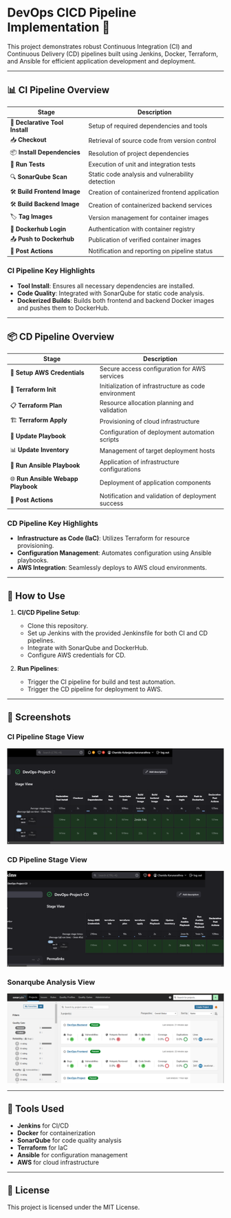 # DevOps CICD Pipeline Implementation 🚀

This project demonstrates robust Continuous Integration (CI) and Continuous Delivery (CD) pipelines built using Jenkins, Docker, Terraform, and Ansible for efficient application development and deployment.

---

## 📊 CI Pipeline Overview

| Stage | Description |
|-------|-------------|
| 🔧 **Declarative Tool Install** | Setup of required dependencies and tools |
| 📥 **Checkout** | Retrieval of source code from version control |
| 📦 **Install Dependencies** | Resolution of project dependencies |
| 🧪 **Run Tests** | Execution of unit and integration tests |
| 🔍 **SonarQube Scan** | Static code analysis and vulnerability detection |
| 🛠️ **Build Frontend Image** | Creation of containerized frontend application |
| 🛠️ **Build Backend Image** | Creation of containerized backend services |
| 🏷️ **Tag Images** | Version management for container images |
| 🔑 **Dockerhub Login** | Authentication with container registry |
| 📤 **Push to Dockerhub** | Publication of verified container images |
| 📢 **Post Actions** | Notification and reporting on pipeline status |

### CI Pipeline Key Highlights
- **Tool Install**: Ensures all necessary dependencies are installed.
- **Code Quality**: Integrated with SonarQube for static code analysis.
- **Dockerized Builds**: Builds both frontend and backend Docker images and pushes them to DockerHub.

---

## 📦 CD Pipeline Overview

| Stage | Description |
|-------|-------------|
| 🔐 **Setup AWS Credentials** | Secure access configuration for AWS services |
| 🌱 **Terraform Init** | Initialization of infrastructure as code environment |
| 📋 **Terraform Plan** | Resource allocation planning and validation |
| 🏗️ **Terraform Apply** | Provisioning of cloud infrastructure |
| 📝 **Update Playbook** | Configuration of deployment automation scripts |
| 📊 **Update Inventory** | Management of target deployment hosts |
| 🚀 **Run Ansible Playbook** | Application of infrastructure configurations |
| 🌐 **Run Ansible Webapp Playbook** | Deployment of application components |
| 📢 **Post Actions** | Notification and validation of deployment success |

### CD Pipeline Key Highlights
- **Infrastructure as Code (IaC)**: Utilizes Terraform for resource provisioning.
- **Configuration Management**: Automates configuration using Ansible playbooks.
- **AWS Integration**: Seamlessly deploys to AWS cloud environments.

---

## 🚀 How to Use

1. **CI/CD Pipeline Setup**:
   - Clone this repository.
   - Set up Jenkins with the provided Jenkinsfile for both CI and CD pipelines.
   - Integrate with SonarQube and DockerHub.
   - Configure AWS credentials for CD.

2. **Run Pipelines**:
   - Trigger the CI pipeline for build and test automation.
   - Trigger the CD pipeline for deployment to AWS.

---

## 📸 Screenshots

### CI Pipeline Stage View
![CI Pipeline](https://raw.githubusercontent.com/Chanidu26/DevOps-Project/refs/heads/main/figures/CI.png)

### CD Pipeline Stage View
![CD Pipeline](https://raw.githubusercontent.com/Chanidu26/DevOps-Project/refs/heads/main/figures/CD.png)

### Sonarqube Analysis View
![CD Pipeline](https://raw.githubusercontent.com/Chanidu26/DevOps-Project/refs/heads/main/figures/CodeQuality.png)

---

## 🤖 Tools Used
- **Jenkins** for CI/CD
- **Docker** for containerization
- **SonarQube** for code quality analysis
- **Terraform** for IaC
- **Ansible** for configuration management
- **AWS** for cloud infrastructure

---

## 📝 License
This project is licensed under the MIT License.
